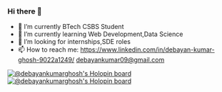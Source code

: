 ### Hi there 👋


- 🔭 I’m currently BTech CSBS Student
- 🌱 I’m currently learning Web Development,Data Science
- 👯 I’m looking for internships,SDE roles
- 📫 How to reach me: https://www.linkedin.com/in/debayan-kumar-ghosh-9022a1249/
                       debayankumar09@gmail.com


[![@debayankumarghosh's Holopin board](https://holopin.me/debayankumarghosh)](https://holopin.io/@debayankumarghosh)
[![@debayankumarghosh's Holopin board](https://holopin.me/debayankumarghosh)](https://holopin.io/@debayankumarghosh)
